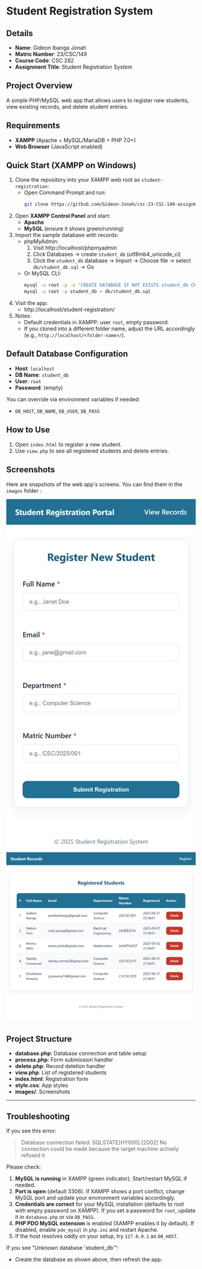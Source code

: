 # Student Registration System

## Details
- **Name**: Gideon Ibanga Jonah
- **Matric Number**: 23/CSC/149
- **Course Code**: CSC 282
- **Assignment Title**: Student Registration System

## Project Overview
A simple PHP/MySQL web app that allows users to register new students, view existing records, and delete student entries.

## Requirements
- **XAMPP** (Apache + MySQL/MariaDB + PHP 7.0+)
- **Web Browser** (JavaScript enabled)

## Quick Start (XAMPP on Windows)
1. Clone the repository into your XAMPP web root as `student-registration`:
   - Open Command Prompt and run:
     ```bash
     git clone https://github.com/Gideon-Jonah/csc-23-CSC-149-assignment-repo.git C:\xampp\htdocs\student-registration
     ```
2. Open **XAMPP Control Panel** and start:
   - **Apache**
   - **MySQL** (ensure it shows green/running)
3. Import the sample database with records:
   - phpMyAdmin:
     1) Visit http://localhost/phpmyadmin
     2) Click Databases → create `student_db` (utf8mb4_unicode_ci)
     3) Click the `student_db` database → Import → Choose file → select `db/student_db.sql` → Go
   - Or MySQL CLI:
     ```bash
     mysql -u root -p -e "CREATE DATABASE IF NOT EXISTS student_db CHARACTER SET utf8mb4 COLLATE utf8mb4_unicode_ci;"
     mysql -u root -p student_db < db/student_db.sql
     ```
4. Visit the app:
   - http://localhost/student-registration/
5. Notes:
   - Default credentials in XAMPP: user `root`, empty password.
   - If you cloned into a different folder name, adjust the URL accordingly (e.g., `http://localhost/<folder-name>/`).

## Default Database Configuration
- **Host**: `localhost`
- **DB Name**: `student_db`
- **User**: `root`
- **Password**: (empty)

You can override via environment variables if needed:
- `DB_HOST`, `DB_NAME`, `DB_USER`, `DB_PASS`



## How to Use
1. Open `index.html` to register a new student.
2. Use `view.php` to see all registered students and delete entries.

## Screenshots
Here are snapshots of the web app's screens. You can find them in the `images` folder :

![Registration screen(index.html)](images/index.html.png)
![View Records screen(view.php)](images/view.php.png)

## Project Structure
- **database.php**: Database connection and table setup
- **process.php**: Form submission handler
- **delete.php**: Record deletion handler
- **view.php**: List of registered students
- **index.html**: Registration form
- **style.css**: App styles
- **images/**: Screenshots

---
## Troubleshooting
If you see this error:
> Database connection failed: SQLSTATE[HY000] [2002] No connection could be made because the target machine actively refused it

Please check:
1. **MySQL is running** in XAMPP (green indicator). Start/restart MySQL if needed.
2. **Port is open** (default 3306). If XAMPP shows a port conflict, change MySQL port and update your environment variables accordingly.
3. **Credentials are correct** for your MySQL installation (defaults to root with empty password on XAMPP). If you set a password for `root`, update it in `database.php` or via `DB_PASS`.
4. **PHP PDO MySQL extension** is enabled (XAMPP enables it by default). If disabled, enable `pdo_mysql` in `php.ini` and restart Apache.
5. If the host resolves oddly on your setup, try `127.0.0.1` as `DB_HOST`.

If you see "Unknown database 'student_db'":
- Create the database as shown above, then refresh the app.
